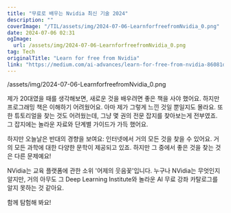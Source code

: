 ```yaml
---
title: "무료로 배우는 Nvidia 최신 기술 2024"
description: ""
coverImage: "/TIL/assets/img/2024-07-06-LearnforfreefromNvidia_0.png"
date: 2024-07-06 02:31
ogImage:
  url: /assets/img/2024-07-06-LearnforfreefromNvidia_0.png
tag: Tech
originalTitle: "Learn for free from Nvidia"
link: "https://medium.com/ai-advances/learn-for-free-from-nvidia-86081dd4a1a1"
---
```


/assets/img/2024-07-06-LearnforfreefromNvidia_0.png

제가 20대였을 때를 생각해보면, 새로운 것을 배우려면 좋은 책을 사야 했어요. 하지만 프로그래밍 책은 이해하기 어려웠어요. 아마 제가 그렇게 느낀 것일 뿐일지도 몰라요. 또한 튜토리얼을 찾는 것도 어려웠는데, 그냥 몇 권의 전문 잡지를 찾아보는게 전부였죠. 그 잡지에는 놀라운 자료와 단계별 가이드가 가득 했어요.

하지만 오늘날은 반대의 경향을 보여요: 인터넷에서 거의 모든 것을 찾을 수 있어요. 거의 모든 과학에 대한 다양한 문학이 제공되고 있죠. 하지만 그 중에서 좋은 것을 찾는 것은 다른 문제예요!

NVidia는 교육 플랫폼에 관한 소위 '어제의 웃음꽃'입니다. 누구나 NVidia는 무엇인지 알지만, 거의 아무도 그 Deep Learning Institute와 놀라운 AI 무료 강좌 카탈로그를 알지 못하는 것 같아요.

<div class="content-ad"></div>

함께 탐험해 봐요!
